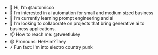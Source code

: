 - 👋 Hi, I’m @automicco
- 👀 I’m interested in ai automation for small and medium sized business
- 🌱 I’m currently learning prompt engineering and ai 
- 💞️ I’m looking to collaborate on projects that bring generative ai to business applications.
- 📫 How to reach me: @tweetlukey
- 😄 Pronouns: He/Him?They
- ⚡ Fun fact: I'm into electro country punk

<!---
automicco/automicco is a ✨ special ✨ repository because its `README.md` (this file) appears on your GitHub profile.
You can click the Preview link to take a look at your changes.
--->
